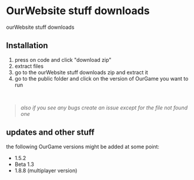 # OurWebsite stuff downloads
ourWebsite stuff downloads

## Installation
1. press on code and click "download zip"
2. extract files
3. go to the ourWebsite stuff downloads zip and extract it
4. go to the public folder and click on the version of OurGame you want to run
<br>

> *also if you see any bugs create an issue except for the file not found one*

## updates and other stuff

the following OurGame versions might be added at some point:
- 1.5.2
- Beta 1.3
- 1.8.8 (multiplayer version)
